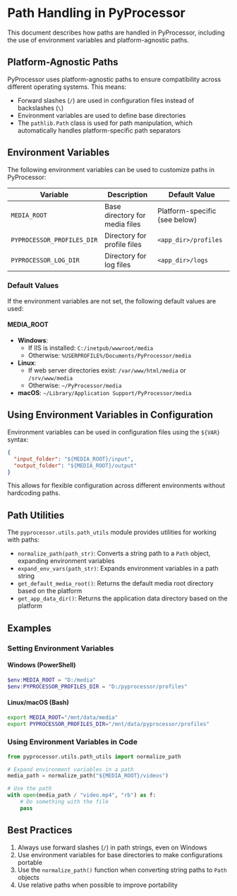 # Path Handling in PyProcessor

This document describes how paths are handled in PyProcessor, including the use of environment variables and platform-agnostic paths.

## Platform-Agnostic Paths

PyProcessor uses platform-agnostic paths to ensure compatibility across different operating systems. This means:

- Forward slashes (`/`) are used in configuration files instead of backslashes (`\`)
- Environment variables are used to define base directories
- The `pathlib.Path` class is used for path manipulation, which automatically handles platform-specific path separators

## Environment Variables

The following environment variables can be used to customize paths in PyProcessor:

| Variable | Description | Default Value |
|----------|-------------|---------------|
| `MEDIA_ROOT` | Base directory for media files | Platform-specific (see below) |
| `PYPROCESSOR_PROFILES_DIR` | Directory for profile files | `<app_dir>/profiles` |
| `PYPROCESSOR_LOG_DIR` | Directory for log files | `<app_dir>/logs` |

### Default Values

If the environment variables are not set, the following default values are used:

#### MEDIA_ROOT

- **Windows**: 
  - If IIS is installed: `C:/inetpub/wwwroot/media`
  - Otherwise: `%USERPROFILE%/Documents/PyProcessor/media`
- **Linux**: 
  - If web server directories exist: `/var/www/html/media` or `/srv/www/media`
  - Otherwise: `~/PyProcessor/media`
- **macOS**: `~/Library/Application Support/PyProcessor/media`

## Using Environment Variables in Configuration

Environment variables can be used in configuration files using the `${VAR}` syntax:

```json
{
  "input_folder": "${MEDIA_ROOT}/input",
  "output_folder": "${MEDIA_ROOT}/output"
}
```

This allows for flexible configuration across different environments without hardcoding paths.

## Path Utilities

The `pyprocessor.utils.path_utils` module provides utilities for working with paths:

- `normalize_path(path_str)`: Converts a string path to a `Path` object, expanding environment variables
- `expand_env_vars(path_str)`: Expands environment variables in a path string
- `get_default_media_root()`: Returns the default media root directory based on the platform
- `get_app_data_dir()`: Returns the application data directory based on the platform

## Examples

### Setting Environment Variables

#### Windows (PowerShell)

```powershell
$env:MEDIA_ROOT = "D:/media"
$env:PYPROCESSOR_PROFILES_DIR = "D:/pyprocessor/profiles"
```

#### Linux/macOS (Bash)

```bash
export MEDIA_ROOT="/mnt/data/media"
export PYPROCESSOR_PROFILES_DIR="/mnt/data/pyprocessor/profiles"
```

### Using Environment Variables in Code

```python
from pyprocessor.utils.path_utils import normalize_path

# Expand environment variables in a path
media_path = normalize_path("${MEDIA_ROOT}/videos")

# Use the path
with open(media_path / "video.mp4", "rb") as f:
    # Do something with the file
    pass
```

## Best Practices

1. Always use forward slashes (`/`) in path strings, even on Windows
2. Use environment variables for base directories to make configurations portable
3. Use the `normalize_path()` function when converting string paths to `Path` objects
4. Use relative paths when possible to improve portability
